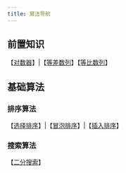 ```yaml
---
title: 算法导航
---
```


## 前置知识
【[对数器](/algorithm/pre/Validator.md)】|【[等差数列](/algorithm/pre/AP.md)】【[等比数列](/algorithm/pre/GP.md)】

## 基础算法

### 排序算法
【[选择排序](/algorithm/basic/sort/SelectionSort.md)】|【[冒泡排序](/algorithm/basic/sort/BubblingSort.md)】|【[插入排序](/algorithm/basic/sort/InsertSort.md)】

### 搜索算法
【[二分搜索](/algorithm/basic/search/BinarySearch.md)】

